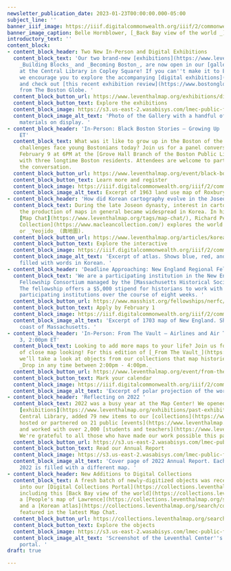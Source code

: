 ```yaml
---
newsletter_publication_date: 2023-01-23T00:00:00.000-05:00
subject_line: ''
banner_iiif_image: https://iiif.digitalcommonwealth.org/iiif/2/commonwealth:0v83bt61c/259,738,2520,945/full/0/default.jpg
banner_image_caption: Belle Hornblower, [_Back Bay view of the world _](https://collections.leventhalmap.org/search/commonwealth:0c486g26b)(2017)
introductory_text: ''
content_block:
- content_block_header: Two New In-Person and Digital Exhibitions
  content_block_text: 'Our two brand-new [exhibitions](https://www.leventhalmap.org/exhibitions/),
    _Building Blocks_ and _Becoming Boston_, are now open in our [gallery](https://www.leventhalmap.org/exhibitions/visit/)
    at the Central Library in Copley Square! If you can''t make it to Boston in person,
    we encourage you to explore the accompanying [digital exhibitions](https://www.leventhalmap.org/exhibitions/digital-exhibitions/)
    and check out [this recent exhibition review](https://www.bostonglobe.com/2023/01/19/arts/map-quest-bpls-leventhal-center-two-shows-speak-changing-city/)
    from The Boston Globe. '
  content_block_button_url: https://www.leventhalmap.org/exhibitions/digital-exhibitions/
  content_block_button_text: Explore the exhibitions
  content_block_image: https://s3.us-east-2.wasabisys.com/lmec-public-files/newsletters/BuildingBlocks_opening.png
  content_block_image_alt_text: 'Photo of the Gallery with a handful of patrons viewing
    materials on display. '
- content_block_header: 'In-Person: Black Boston Stories — Growing Up · Feb 9, 6:00pm
    ET'
  content_block_text: What was it like to grow up in the Boston of the past? What
    challenges face young Bostonians today? Join us for a panel conversation on Thursday,
    February 9 at 6PM at the [Grove Hall Branch of the Boston Public Library](https://www.bpl.org/locations/grove-hall/)
    with three longtime Boston residents. Attendees are welcome to participate in
    the conversation.
  content_block_button_url: https://www.leventhalmap.org/event/black-boston-stories-growing-up/
  content_block_button_text: Learn more and register
  content_block_image: https://iiif.digitalcommonwealth.org/iiif/2/commonwealth:w9507f96r/4232,5771,1457,1339/full/0/default.jpg
  content_block_image_alt_text: Excerpt of 1963 land use map of Roxbury.
- content_block_header: 'How did Korean cartography evolve in the Joseon period? '
  content_block_text: During the late Joseon dynasty, interest in cartography and
    the production of maps in general became widespread in Korea. In his latest interactive
    [Map Chat](https://www.leventhalmap.org/tags/map-chat/), Richard Pegg of the [MacLean
    Collection](https://www.macleancollection.com/) explores the world of Korean atlases
    or _Yeojido_ (輿地圖).
  content_block_button_url: https://www.leventhalmap.org/articles/korean-yeojido-atlases/
  content_block_button_text: Explore the interactive
  content_block_image: https://iiif.digitalcommonwealth.org/iiif/2/commonwealth:k356cz55d/1553,1146,1573,1190/full/0/default.jpg
  content_block_image_alt_text: 'Excerpt of atlas. Shows blue, red, and yellow circles
    filled with words in Korean. '
- content_block_header: 'Deadline Approaching: New England Regional Fellowship Consortium'
  content_block_text: 'We are a participating institution in the New England Regional
    Fellowship Consortium managed by the [Massachusetts Historical Society](https://www.masshist.org/).
    The fellowship offers a $5,000 stipend for historians to work with at least three
    participating institutions over the course of eight weeks. '
  content_block_button_url: https://www.masshist.org/fellowships/nerfc/apply
  content_block_button_text: Apply by February 1
  content_block_image: https://iiif.digitalcommonwealth.org/iiif/2/commonwealth:j3860860h/1553,1146,1573,1190/full/0/default.jpg
  content_block_image_alt_text: 'Excerpt of 1703 map of New England. Shows the east
    coast of Massachusetts. '
- content_block_header: 'In-Person: From The Vault — Airlines and Air Travel · Feb
    3, 2:00pm ET'
  content_block_text: Looking to add more maps to your life? Join us for an afternoon
    of close map looking! For this edition of [_From The Vault_](https://www.leventhalmap.org/tags/from-the-vault/),
    we’ll take a look at objects from our collections that map histories of air travel.
    _Drop in any time between 2:00pm - 4:00pm._
  content_block_button_url: https://www.leventhalmap.org/event/from-the-vault-collections-showing-airlines-and-air-travel/
  content_block_button_text: Mark your calendar
  content_block_image: https://iiif.digitalcommonwealth.org/iiif/2/commonwealth:x633f891d/2850,1719,4474,4298/full/0/default.jpg
  content_block_image_alt_text: 'Excerpt of polar projection of the world. '
- content_block_header: 'Reflecting on 2022 '
  content_block_text: 2022 was a busy year at the Map Center! We opened two in-person
    [exhibitions](https://www.leventhalmap.org/exhibitions/past-exhibitions/) at the
    Central Library, added 79 new items to our [collections](https://www.leventhalmap.org/collections/),
    hosted or partnered on 21 public [events](https://www.leventhalmap.org/event/),
    and worked with over 2,000 [students and teachers](https://www.leventhalmap.org/education/).
    We're grateful to all those who have made our work possible this past year!
  content_block_button_url: https://s3.us-east-2.wasabisys.com/lmec-public-files/annual-reports/FY22_AnnualReport_spreads.pdf
  content_block_button_text: Read our Annual Report
  content_block_image: https://s3.us-east-2.wasabisys.com/lmec-public-files/newsletters/FY22_annual-report_cover.png
  content_block_image_alt_text: 'Cover page of 2022 Annual Report. Each number in
    2022 is filled with a different map. '
- content_block_header: New Additions to Digital Collections
  content_block_text: A fresh batch of newly-digitized objects was recently ingested
    into our [Digital Collections Portal](https://collections.leventhalmap.org/),
    including this [Back Bay view of the world](https://collections.leventhalmap.org/search/commonwealth:0c486g26b),
    a [People's map of Lawrence](https://collections.leventhalmap.org/search/commonwealth:3n206t74d),
    and a [Korean atlas](https://collections.leventhalmap.org/search/commonwealth:td96nz08p)
    featured in the latest Map Chat.
  content_block_button_url: https://collections.leventhalmap.org/search?q=&sort=system_create_dtsi+desc
  content_block_button_text: Explore the objects
  content_block_image: https://s3.us-east-2.wasabisys.com/lmec-public-files/newsletters/LMEC-DC_recents_20230119.png
  content_block_image_alt_text: 'Screenshot of the Leventhal Center''s Digital Collections
    portal. '
draft: true

---
```

